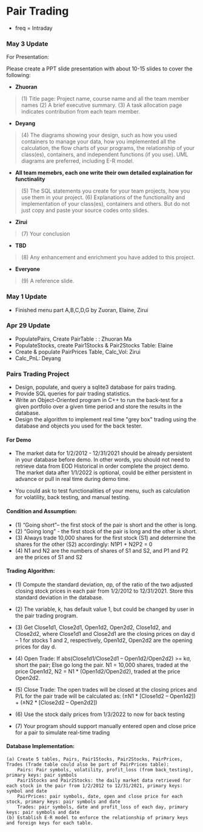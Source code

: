 # Pair Trading 
- freq = Intraday

### May 3 Update
For Presentation:

Please create a PPT slide presentation with about 10-15 slides to cover the following:

- **Zhuoran**

> (1) Title page: Project name, course name and all the team member names
> (2) A brief executive summary.
> (3) A task allocation page indicates contribution from each team member.

- **Deyang**

> (4)  The diagrams showing your design, such as how you used containers to manage your data, how you implemented all the calculation, the flow charts of your programs, the relationship of your class(es), containers, and independent functions (if you use). UML diagrams are preferred, including E-R model.

- **All team memebrs, each one write their own detailed explaination for functinality**

> (5) The SQL statements you create for your team projects, how you use them in your project.
> (6) Explanations of the functionality and implementation of your class(es), containers and others. But do not just copy and paste your source codes onto slides.

- **Zirui**

> (7) Your conclusion

- **TBD**

> (8) Any enhancement and enrichment you have added to this project.

- **Everyone**

> (9) A reference slide.


### May 1 Update
- Finished menu part A,B,C,D,G by Zuoran, Elaine, Zirui

### Apr 29 Update
- PopulatePairs, Create PairTable :  : Zhuoran Ma
- PopulateStocks, create Pair1Stocks & Pair2Stocks Table: Elaine
- Create & populate PairPrices Table, Calc_Vol: Zirui
- Calc_PnL: Deyang

### Pairs Trading Project
- Design, populate, and query a sqlite3 database for pairs trading.
- Provide SQL queries for pair trading statistics.
- Write an Object-Oriented program in C++ to run the back-test for a given portfolio over a given time period and store the results in the database.
- Design the algorithm to implement real time "grey box" trading using the database and objects you used for the back tester.

#### For Demo

- The market data for 1/2/2012 - 12/31/2021 should be already persistent in your database before demo. In other words, you should not need to retrieve data from EOD Historical in order complete the project demo. The market data after 1/1/2022 is optional, could be either persistent in advance or pull in real time during demo time.

- You could ask to test functionalities of your menu, such as calculation for volatility, back testing, and manual testing.

#### Condition and Assumption:
- (1) “Going short”– the first stock of the pair is short and the other is long. 
- (2) “Going long” - the first stock of the pair is long and the other is short.
- (3) Always trade 10,000 shares for the first stock (S1) and determine the shares for the other (S2) accordingly: N1P1 + N2P2 = 0
- (4) N1 and N2 are the numbers of shares of S1 and S2, and P1 and P2 are the prices of S1 and S2

#### Trading Algorithm:
- (1) Compute the standard deviation, σp, of the ratio of the two adjusted closing stock prices in each pair from 1/2/2012 to 12/31/2021. 
Store this standard deviation in the database.

- (2) The variable, k, has default value 1, but could be changed by user in the pair trading program.

- (3) Get Close1d1, Close2d1, Open1d2, Open2d2, Close1d2, and Close2d2, where Close1d1 and Close2d1 are the closing prices on day d – 1 for stocks 1 and 2, respectively, Open1d2, Open2d2 are the opening prices for day d.

- (4) Open Trade:
    If abs(Close1d1/Close2d1 – Open1d2/Open2d2) >= kσ, 
        short the pair;
    Else go long the pair.
    N1 = 10,000 shares, traded at the price Open1d2, 
    N2 = N1 * (Open1d2/Open2d2), traded at the price Open2d2.

- (5) Close Trade:
    The open trades will be closed at the closing prices and P/L for the pair trade will be calculated as:
        (±N1 * [Close1d2 – Open1d2]) + 
        (±N2 * [Close2d2 – Open2d2])

- (6) Use the stock daily prices from 1/3/2022 to now for back testing

- (7) Your program should support manually entered open and close price for a pair to simulate real-time trading

#### Database Implementation:
    (a) Create 5 tables, Pairs, Pair1Stocks, Pair2Stocks, PairPrices, Trades (Trade table could also be part of PairPrices table):
        Pairs: Pair symbols, volatility, profit_loss (from back_testing),  primary keys: pair symbols
        Pair1Stocks and Pair2Stocks: the daily market data retrieved for each stock in the pair from 1/2/2012 to 12/31/2021, primary keys: symbol and date
        PairPrices: pair symbols, date, open and close price for each stock, primary keys: pair symbols and date
        Trades: pair symbols, date and profit_loss of each day, primary keys: pair symbols and date
    (b) Establish E-R model to enforce the relationship of primary keys and foreign keys for each table.


